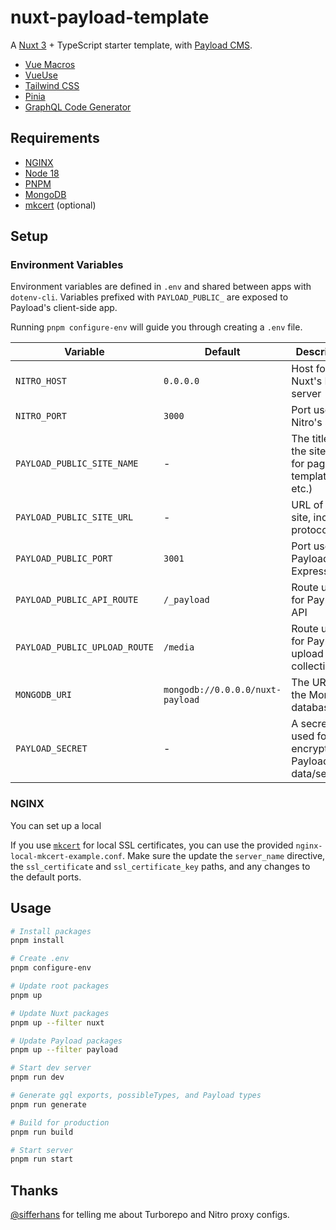 # nuxt-payload-template

A [Nuxt 3](https://nuxt.com/docs/guide/concepts/auto-imports) + TypeScript starter template, with [Payload CMS](https://payloadcms.com/docs).

- [Vue Macros](https://vue-macros.sxzz.moe/guide/getting-started.html)
- [VueUse](https://vueuse.org/guide/)
- [Tailwind CSS](https://tailwindcss.com/docs/installation)
- [Pinia](https://pinia.vuejs.org/introduction.html)
- [GraphQL Code Generator](https://the-guild.dev/graphql/codegen/docs/getting-started)

## Requirements

- [NGINX](https://www.nginx.com/resources/wiki/start/topics/tutorials/install/)
- [Node 18](https://nodejs.org/en/download)
- [PNPM](https://pnpm.io/installation)
- [MongoDB](https://www.mongodb.com/docs/manual/administration/install-community/)
- [mkcert](https://github.com/FiloSottile/mkcert) (optional)

## Setup

### Environment Variables

Environment variables are defined in `.env` and shared between apps with `dotenv-cli`. Variables prefixed with `PAYLOAD_PUBLIC_` are exposed to Payload's client-side app.

Running `pnpm configure-env` will guide you through creating a `.env` file.

| Variable                      | Default                          | Description                                                 |
| ----------------------------- | -------------------------------- | ----------------------------------------------------------- |
| `NITRO_HOST`                  | `0.0.0.0`                        | Host for Nuxt's Nitro server                                |
| `NITRO_PORT`                  | `3000`                           | Port used by Nitro's server                                 |
| `PAYLOAD_PUBLIC_SITE_NAME`    | -                                | The title of the site (used for page title templates, etc.) |
| `PAYLOAD_PUBLIC_SITE_URL`     | -                                | URL of the site, including protocol                         |
| `PAYLOAD_PUBLIC_PORT`         | `3001`                           | Port used by Payload's Express app                          |
| `PAYLOAD_PUBLIC_API_ROUTE`    | `/_payload`                      | Route used for Payload's API                                |
| `PAYLOAD_PUBLIC_UPLOAD_ROUTE` | `/media`                         | Route used for Payload's upload collections                 |
| `MONGODB_URI`                 | `mongodb://0.0.0.0/nuxt-payload` | The URI of the MongoDB database                             |
| `PAYLOAD_SECRET`              | -                                | A secret key used for encrypting Payload data/sessions      |

### NGINX

You can set up a local

If you use [`mkcert`](https://github.com/FiloSottile/mkcert) for local SSL certificates, you can use the provided `nginx-local-mkcert-example.conf`. Make sure the update the `server_name` directive, the `ssl_certificate` and `ssl_certificate_key` paths, and any changes to the default ports.

## Usage

```bash
# Install packages
pnpm install

# Create .env
pnpm configure-env

# Update root packages
pnpm up

# Update Nuxt packages
pnpm up --filter nuxt

# Update Payload packages
pnpm up --filter payload

# Start dev server
pnpm run dev

# Generate gql exports, possibleTypes, and Payload types
pnpm run generate

# Build for production
pnpm run build

# Start server
pnpm run start
```

## Thanks

[@sifferhans](https://github.com/sifferhans) for telling me about Turborepo and Nitro proxy configs.

